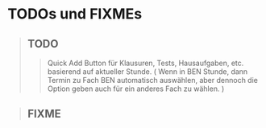 # TODOs und FIXMEs

> ## TODO  
> > Quick Add Button für Klausuren, Tests, Hausaufgaben, etc. basierend auf aktueller Stunde. ( Wenn in BEN Stunde, dann Termin zu Fach BEN automatisch auswählen, aber dennoch die Option geben auch für ein anderes Fach zu wählen. )


> ## FIXME
> > 